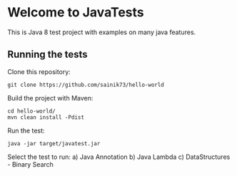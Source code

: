 # Welcome to JavaTests

This is Java 8 test project with examples on many java features.

Running the tests
-----------------

Clone this repository:

`git clone https://github.com/sainik73/hello-world`

Build the project with Maven:

```
cd hello-world/
mvn clean install -Pdist
```

Run the test:

`java -jar target/javatest.jar`

Select the test to run:
a) Java Annotation
b) Java Lambda
c) DataStructures - Binary Search